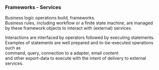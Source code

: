 ### Frameworks - Services

Business logic operations build, frameworks.  
Business rules, including workflow or a finite state machine, are managed   
by these framework objects to interact with (external) services.

Interactions are interfaced by operators followed by executing statements.
Examples of statements are well prepared and to-be-executed operations such as   
command, query, connection to a adapter, email content   
and other export-data to execute with the intent of delivery to external services.  
 

